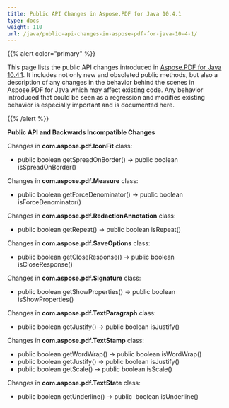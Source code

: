 ```yaml
---
title: Public API Changes in Aspose.PDF for Java 10.4.1
type: docs
weight: 110
url: /java/public-api-changes-in-aspose-pdf-for-java-10-4-1/
---
```


{{% alert color="primary" %}} 

This page lists the public API changes introduced in [Aspose.PDF for Java 10.4.1](http://www.aspose.com/community/files/72/java-components/aspose.pdf-for-java/entry641525.aspx). It includes not only new and obsoleted public methods, but also a description of any changes in the behavior behind the scenes in Aspose.PDF for Java which may affect existing code. Any behavior introduced that could be seen as a regression and modifies existing behavior is especially important and is documented here.

{{% /alert %}} 

**Public API and Backwards Incompatible Changes**

Changes in **com.aspose.pdf.IconFit** class:

- public boolean getSpreadOnBorder() -> public boolean isSpreadOnBorder() 

Changes in **com.aspose.pdf.Measure** class:

- public boolean getForceDenominator() -> public boolean isForceDenominator()

Changes in **com.aspose.pdf.RedactionAnnotation** class:

- public boolean getRepeat() -> public boolean isRepeat()

Changes in **com.aspose.pdf.SaveOptions** class:

- public boolean getCloseResponse() -> public boolean isCloseResponse()

Changes in **com.aspose.pdf.Signature** class:

- public boolean getShowProperties() -> public boolean isShowProperties()

Changes in **com.aspose.pdf.TextParagraph** class:

- public boolean getJustify() -> public boolean isJustify()

Changes in **com.aspose.pdf.TextStamp** class:

- public boolean getWordWrap() -> public boolean isWordWrap()
- public boolean getJustify() -> public boolean isJustify()
- public boolean getScale() -> public boolean isScale()

Changes in **com.aspose.pdf.TextState** class:

- public boolean getUnderline() -> public  boolean isUnderline()

